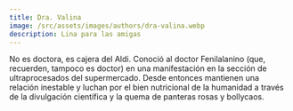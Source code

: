 ```yaml
---
title: Dra. Valina
image: /src/assets/images/authors/dra-valina.webp
description: Lina para las amigas
---
```


No es doctora, es cajera del Aldi. Conoció al doctor Fenilalanino (que, recuerden, tampoco es doctor) en una manifestación en la sección de ultraprocesados del supermercado. Desde entonces mantienen una relación inestable y luchan por el bien nutricional de la humanidad a través de la divulgación científica y la quema de panteras rosas y bollycaos.
